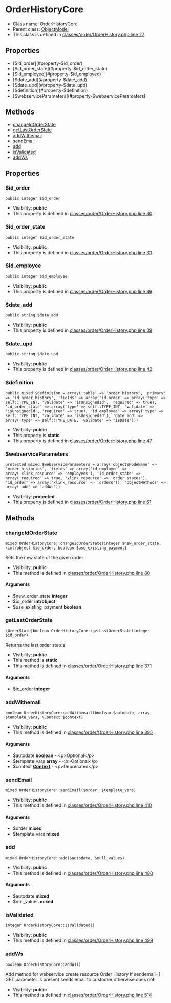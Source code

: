 OrderHistoryCore
===============






* Class name: OrderHistoryCore
* Parent class: [ObjectModel](ObjectModelCore)
* This class is defined in [classes/order/OrderHistory.php line 27](https://github.com/PrestaShop/PrestaShop/blob/1.6.1.1/classes/order/OrderHistory.php#L27)





Properties
----------

* [$id_order](#property-$id_order)
* [$id_order_state](#property-$id_order_state)
* [$id_employee](#property-$id_employee)
* [$date_add](#property-$date_add)
* [$date_upd](#property-$date_upd)
* [$definition](#property-$definition)
* [$webserviceParameters](#property-$webserviceParameters)

Methods
-------
* [changeIdOrderState](#method-changeIdOrderState)
* [getLastOrderState](#method-getLastOrderState)
* [addWithemail](#method-addWithemail)
* [sendEmail](#method-sendEmail)
* [add](#method-add)
* [isValidated](#method-isValidated)
* [addWs](#method-addWs)




Properties
----------


### <a name="property-$id_order"></a>$id_order

    public integer $id_order





* Visibility: **public**
* This property is defined in [classes/order/OrderHistory.php line 30](https://github.com/PrestaShop/PrestaShop/blob/1.6.1.1/classes/order/OrderHistory.php#L30)


### <a name="property-$id_order_state"></a>$id_order_state

    public integer $id_order_state





* Visibility: **public**
* This property is defined in [classes/order/OrderHistory.php line 33](https://github.com/PrestaShop/PrestaShop/blob/1.6.1.1/classes/order/OrderHistory.php#L33)


### <a name="property-$id_employee"></a>$id_employee

    public integer $id_employee





* Visibility: **public**
* This property is defined in [classes/order/OrderHistory.php line 36](https://github.com/PrestaShop/PrestaShop/blob/1.6.1.1/classes/order/OrderHistory.php#L36)


### <a name="property-$date_add"></a>$date_add

    public string $date_add





* Visibility: **public**
* This property is defined in [classes/order/OrderHistory.php line 39](https://github.com/PrestaShop/PrestaShop/blob/1.6.1.1/classes/order/OrderHistory.php#L39)


### <a name="property-$date_upd"></a>$date_upd

    public string $date_upd





* Visibility: **public**
* This property is defined in [classes/order/OrderHistory.php line 42](https://github.com/PrestaShop/PrestaShop/blob/1.6.1.1/classes/order/OrderHistory.php#L42)


### <a name="property-$definition"></a>$definition

    public mixed $definition = array('table' => 'order_history', 'primary' => 'id_order_history', 'fields' => array('id_order' => array('type' => self::TYPE_INT, 'validate' => 'isUnsignedId', 'required' => true), 'id_order_state' => array('type' => self::TYPE_INT, 'validate' => 'isUnsignedId', 'required' => true), 'id_employee' => array('type' => self::TYPE_INT, 'validate' => 'isUnsignedId'), 'date_add' => array('type' => self::TYPE_DATE, 'validate' => 'isDate')))





* Visibility: **public**
* This property is **static**.
* This property is defined in [classes/order/OrderHistory.php line 47](https://github.com/PrestaShop/PrestaShop/blob/1.6.1.1/classes/order/OrderHistory.php#L47)


### <a name="property-$webserviceParameters"></a>$webserviceParameters

    protected mixed $webserviceParameters = array('objectsNodeName' => 'order_histories', 'fields' => array('id_employee' => array('xlink_resource' => 'employees'), 'id_order_state' => array('required' => true, 'xlink_resource' => 'order_states'), 'id_order' => array('xlink_resource' => 'orders')), 'objectMethods' => array('add' => 'addWs'))





* Visibility: **protected**
* This property is defined in [classes/order/OrderHistory.php line 61](https://github.com/PrestaShop/PrestaShop/blob/1.6.1.1/classes/order/OrderHistory.php#L61)


Methods
-------


### <a name="method-changeIdOrderState"></a>changeIdOrderState

    mixed OrderHistoryCore::changeIdOrderState(integer $new_order_state, \int/object $id_order, boolean $use_existing_payment)

Sets the new state of the given order



* Visibility: **public**
* This method is defined in [classes/order/OrderHistory.php line 80](https://github.com/PrestaShop/PrestaShop/blob/1.6.1.1/classes/order/OrderHistory.php#L80)


#### Arguments
* $new_order_state **integer**
* $id_order **int/object**
* $use_existing_payment **boolean**



### <a name="method-getLastOrderState"></a>getLastOrderState

    \OrderState|boolean OrderHistoryCore::getLastOrderState(integer $id_order)

Returns the last order status



* Visibility: **public**
* This method is **static**.
* This method is defined in [classes/order/OrderHistory.php line 371](https://github.com/PrestaShop/PrestaShop/blob/1.6.1.1/classes/order/OrderHistory.php#L371)


#### Arguments
* $id_order **integer**



### <a name="method-addWithemail"></a>addWithemail

    boolean OrderHistoryCore::addWithemail(boolean $autodate, array $template_vars, \Context $context)





* Visibility: **public**
* This method is defined in [classes/order/OrderHistory.php line 395](https://github.com/PrestaShop/PrestaShop/blob/1.6.1.1/classes/order/OrderHistory.php#L395)


#### Arguments
* $autodate **boolean** - &lt;p&gt;Optional&lt;/p&gt;
* $template_vars **array** - &lt;p&gt;Optional&lt;/p&gt;
* $context **[Context](ContextCore)** - &lt;p&gt;Deprecated&lt;/p&gt;



### <a name="method-sendEmail"></a>sendEmail

    mixed OrderHistoryCore::sendEmail($order, $template_vars)





* Visibility: **public**
* This method is defined in [classes/order/OrderHistory.php line 410](https://github.com/PrestaShop/PrestaShop/blob/1.6.1.1/classes/order/OrderHistory.php#L410)


#### Arguments
* $order **mixed**
* $template_vars **mixed**



### <a name="method-add"></a>add

    mixed OrderHistoryCore::add($autodate, $null_values)





* Visibility: **public**
* This method is defined in [classes/order/OrderHistory.php line 480](https://github.com/PrestaShop/PrestaShop/blob/1.6.1.1/classes/order/OrderHistory.php#L480)


#### Arguments
* $autodate **mixed**
* $null_values **mixed**



### <a name="method-isValidated"></a>isValidated

    integer OrderHistoryCore::isValidated()





* Visibility: **public**
* This method is defined in [classes/order/OrderHistory.php line 499](https://github.com/PrestaShop/PrestaShop/blob/1.6.1.1/classes/order/OrderHistory.php#L499)




### <a name="method-addWs"></a>addWs

    boolean OrderHistoryCore::addWs()

Add method for webservice create resource Order History
If sendemail=1 GET parameter is present sends email to customer otherwise does not



* Visibility: **public**
* This method is defined in [classes/order/OrderHistory.php line 514](https://github.com/PrestaShop/PrestaShop/blob/1.6.1.1/classes/order/OrderHistory.php#L514)



